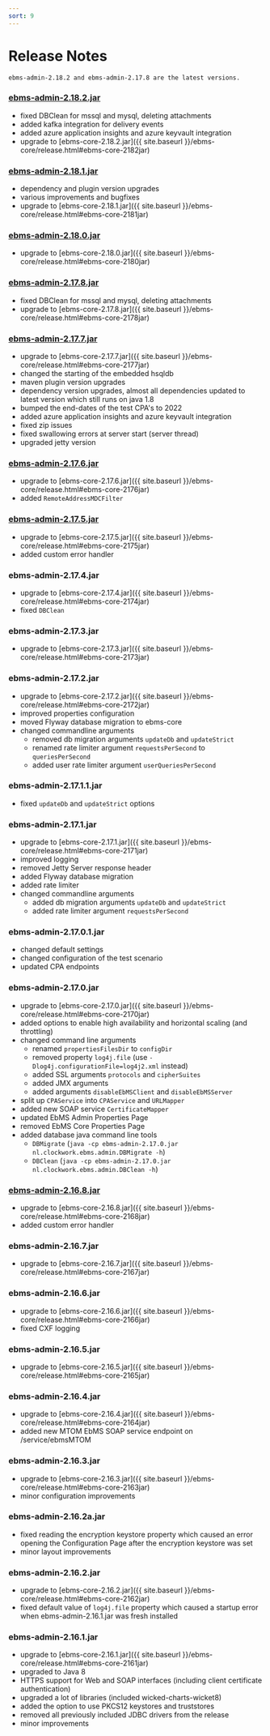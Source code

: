 ```yaml
---
sort: 9
---
```


# Release Notes

```note
ebms-admin-2.18.2 and ebms-admin-2.17.8 are the latest versions.
```

### [ebms-admin-2.18.2.jar](https://github.com/eluinstra/ebms-admin/releases/download/ebms-admin.2.18.2/ebms-admin-2.18.2.jar)

- fixed DBClean for mssql and mysql, deleting attachments
- added kafka integration for delivery events
- added azure application insights and azure keyvault integration
- upgrade to [ebms-core-2.18.2.jar]({{ site.baseurl }}/ebms-core/release.html#ebms-core-2182jar)

### [ebms-admin-2.18.1.jar](https://github.com/eluinstra/ebms-admin/releases/download/ebms-admin.2.18.1/ebms-admin-2.18.1.jar)

- dependency and plugin version upgrades
- various improvements and bugfixes
- upgrade to [ebms-core-2.18.1.jar]({{ site.baseurl }}/ebms-core/release.html#ebms-core-2181jar)

### [ebms-admin-2.18.0.jar](https://github.com/eluinstra/ebms-admin/releases/download/ebms-admin-2.18.0/ebms-admin-2.18.0.jar)

- upgrade to [ebms-core-2.18.0.jar]({{ site.baseurl }}/ebms-core/release.html#ebms-core-2180jar)

### [ebms-admin-2.17.8.jar](https://github.com/eluinstra/ebms-admin/releases/download/ebms-admin.2.17.8/ebms-admin-2.17.8.jar)

- fixed DBClean for mssql and mysql, deleting attachments
- upgrade to [ebms-core-2.17.8.jar]({{ site.baseurl }}/ebms-core/release.html#ebms-core-2178jar)

### [ebms-admin-2.17.7.jar](https://github.com/eluinstra/ebms-admin/releases/download/ebms-admin-2.17.7/ebms-admin-2.17.7.jar)

- upgrade to [ebms-core-2.17.7.jar]({{ site.baseurl }}/ebms-core/release.html#ebms-core-2177jar)
- changed the starting of the embedded hsqldb
- maven plugin version upgrades
- dependency version upgrades, almost all dependencies updated to latest version which still runs on java 1.8
- bumped the end-dates of the test CPA's to 2022
- added azure application insights and azure keyvault integration
- fixed zip issues
- fixed swallowing errors at server start (server thread)
- upgraded jetty version

### [ebms-admin-2.17.6.jar](https://github.com/eluinstra/ebms-admin/releases/download/ebms-admin-2.17.6/ebms-admin-2.17.6.jar)

- upgrade to [ebms-core-2.17.6.jar]({{ site.baseurl }}/ebms-core/release.html#ebms-core-2176jar)
- added `RemoteAddressMDCFilter`

### [ebms-admin-2.17.5.jar](https://github.com/eluinstra/ebms-admin/releases/download/ebms-admin-2.17.5/ebms-admin-2.17.5.jar)

- upgrade to [ebms-core-2.17.5.jar]({{ site.baseurl }}/ebms-core/release.html#ebms-core-2175jar)
- added custom error handler

### ebms-admin-2.17.4.jar

- upgrade to [ebms-core-2.17.4.jar]({{ site.baseurl }}/ebms-core/release.html#ebms-core-2174jar)
- fixed `DBClean`

### ebms-admin-2.17.3.jar

- upgrade to [ebms-core-2.17.3.jar]({{ site.baseurl }}/ebms-core/release.html#ebms-core-2173jar)

### ebms-admin-2.17.2.jar

- upgrade to [ebms-core-2.17.2.jar]({{ site.baseurl }}/ebms-core/release.html#ebms-core-2172jar)
- improved properties configuration
- moved Flyway database migration to ebms-core
- changed commandline arguments
	- removed db migration arguments `updateDb` and `updateStrict`
	- renamed rate limiter argument `requestsPerSecond` to `queriesPerSecond`
	- added user rate limiter argument `userQueriesPerSecond`

### ebms-admin-2.17.1.1.jar

- fixed `updateDb` and `updateStrict` options	

### ebms-admin-2.17.1.jar

- upgrade to [ebms-core-2.17.1.jar]({{ site.baseurl }}/ebms-core/release.html#ebms-core-2171jar)
- improved logging
- removed Jetty Server response header
- added Flyway database migration
- added rate limiter
- changed commandline arguments
	- added db migration arguments `updateDb` and `updateStrict`
	- added rate limiter argument `requestsPerSecond`

### ebms-admin-2.17.0.1.jar

- changed default settings
- changed configuration of the test scenario
- updated CPA endpoints

### ebms-admin-2.17.0.jar

- upgrade to [ebms-core-2.17.0.jar]({{ site.baseurl }}/ebms-core/release.html#ebms-core-2170jar)
- added options to enable high availability and horizontal scaling (and throttling)
- changed command line arguments
	- renamed `propertiesFilesDir` to `configDir`
	- removed property `log4j.file` (use `-Dlog4j.configurationFile=log4j2.xml` instead)
	- added SSL arguments `protocols` and `cipherSuites`
	- added JMX arguments
	- added arguments `disableEbMSClient` and `disableEbMSServer`
- split up `CPAService` into `CPAService` and `URLMapper`
- added new SOAP service `CertificateMapper`
- updated EbMS Admin Properties Page
- removed EbMS Core Properties Page
- added database java command line tools
	- `DBMigrate` (`java -cp ebms-admin-2.17.0.jar nl.clockwork.ebms.admin.DBMigrate -h`)
	- `DBClean` (`java -cp ebms-admin-2.17.0.jar nl.clockwork.ebms.admin.DBClean -h`)

### [ebms-admin-2.16.8.jar](https://github.com/eluinstra/ebms-admin/releases/download/ebms-admin-2.16.8/ebms-admin-2.16.8.jar)

- upgrade to [ebms-core-2.16.8.jar]({{ site.baseurl }}/ebms-core/release.html#ebms-core-2168jar)
- added custom error handler

### ebms-admin-2.16.7.jar

- upgrade to [ebms-core-2.16.7.jar]({{ site.baseurl }}/ebms-core/release.html#ebms-core-2167jar)

### ebms-admin-2.16.6.jar

- upgrade to [ebms-core-2.16.6.jar]({{ site.baseurl }}/ebms-core/release.html#ebms-core-2166jar)
- fixed CXF logging

### ebms-admin-2.16.5.jar

- upgrade to [ebms-core-2.16.5.jar]({{ site.baseurl }}/ebms-core/release.html#ebms-core-2165jar)

### ebms-admin-2.16.4.jar

- upgrade to [ebms-core-2.16.4.jar]({{ site.baseurl }}/ebms-core/release.html#ebms-core-2164jar)
- added new MTOM EbMS SOAP service endpoint on /service/ebmsMTOM

### ebms-admin-2.16.3.jar

- upgrade to [ebms-core-2.16.3.jar]({{ site.baseurl }}/ebms-core/release.html#ebms-core-2163jar)
- minor configuration improvements

### ebms-admin-2.16.2a.jar

- fixed reading the encryption keystore property which caused an error opening the Configuration Page after the encryption keystore was set
- minor layout improvements

### ebms-admin-2.16.2.jar

- upgrade to [ebms-core-2.16.2.jar]({{ site.baseurl }}/ebms-core/release.html#ebms-core-2162jar)
- fixed default value of `log4j.file` property which caused a startup error when ebms-admin-2.16.1.jar was fresh installed 

### ebms-admin-2.16.1.jar

- upgrade to [ebms-core-2.16.1.jar]({{ site.baseurl }}/ebms-core/release.html#ebms-core-2161jar)
- upgraded to Java 8
- HTTPS support for Web and SOAP interfaces (including client certificate authentication)
- upgraded a lot of libraries (included wicked-charts-wicket8)
- added the option to use PKCS12 keystores and truststores
- removed all previously included JDBC drivers from the release
- minor improvements
